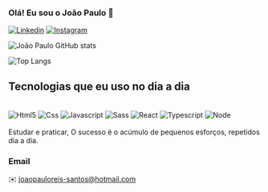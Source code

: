 ### Olá! Eu sou o João Paulo 👋

[![Linkedin](https://img.shields.io/badge/LinkedIn-0077B5?style=for-the-badge&logo=linkedin&logoColor=white)](https://linkedin.com/in/joao-paulo-reis-santos-4999831b2/)
[![Instagram](https://img.shields.io/badge/Instagram-E4405F?style=for-the-badge&logo=instagram&logoColor=white)](https://www.instagram.com/joaopaulo_rs19/)


![João Paulo GitHub stats](https://github-readme-stats.vercel.app/api?username=Joaopaulo987023&show_icons=true&theme=dracula)

![Top Langs](https://github-readme-stats.vercel.app/api/top-langs/?username=Joaopaulo987023&layout=compact)

## Tecnologias que eu uso no dia a dia
<div style="display:inline_block"></br>
  <img align="center" alt="Html5" src="https://img.shields.io/badge/HTML-239120?style=for-the-badge&logo=html5&logoColor=white"/>
  <img align="center" alt="Css" src="https://img.shields.io/badge/CSS-239120?&style=for-the-badge&logo=css3&logoColor=white"/>
  <img align="center" alt="Javascript" src="https://img.shields.io/badge/JavaScript-F7DF1E?style=for-the-badge&logo=javascript&logoColor=black"/>
  <img align="center" alt="Sass" src="https://img.shields.io/badge/Sass-CC6699?style=for-the-badge&logo=sass&logoColor=white"/>
  <img align="center" alt="React" src="https://img.shields.io/badge/React-20232A?style=for-the-badge&logo=react&logoColor=61DAFB"/>
  <img align="center" alt="Typescript" src="https://img.shields.io/badge/TypeScript-007ACC?style=for-the-badge&logo=typescript&logoColor=white"/>
  <img align="center" alt="Node" src="https://img.shields.io/badge/Node.js-43853D?style=for-the-badge&logo=node.js&logoColor=white"/>
</div>


<br/>
Estudar e praticar, O sucesso é o acúmulo de pequenos esforços, repetidos dia a dia.

### Email
✉️ joaopauloreis-santos@hotmail.com
